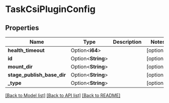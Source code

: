 # TaskCsiPluginConfig

## Properties

Name | Type | Description | Notes
------------ | ------------- | ------------- | -------------
**health_timeout** | Option<**i64**> |  | [optional]
**id** | Option<**String**> |  | [optional]
**mount_dir** | Option<**String**> |  | [optional]
**stage_publish_base_dir** | Option<**String**> |  | [optional]
**_type** | Option<**String**> |  | [optional]

[[Back to Model list]](../README.md#documentation-for-models) [[Back to API list]](../README.md#documentation-for-api-endpoints) [[Back to README]](../README.md)


